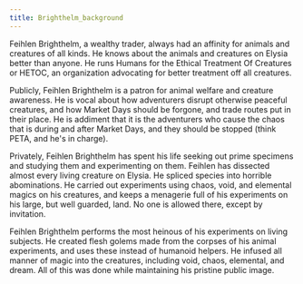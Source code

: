 ```yaml
---
title: Brighthelm_background
---
```


Feihlen Brighthelm, a wealthy trader,  always had an affinity for animals and creatures of all kinds. He knows about the animals and creatures on Elysia better than anyone. He runs Humans for the Ethical Treatment Of Creatures or HETOC, an organization advocating for better treatment off all creatures. 

Publicly, Feihlen Brighthelm is a patron for animal welfare and creature awareness. He is vocal about how adventurers disrupt otherwise peaceful creatures, and how Market Days should be forgone, and trade routes put in their place. He is addiment that it is the adventurers who cause the chaos that is during and after Market Days, and they should be stopped (think PETA, and he's in charge). 

Privately, Feihlen Brighthelm has spent his life seeking out prime specimens and studying them and experimenting on them. Feihlen has dissected almost every living creature on Elysia. He spliced species into horrible abominations. He carried out experiments using chaos, void, and elemental magics on his creatures, and keeps a menagerie full of his experiments on his large, but well guarded, land. No one is allowed there, except by invitation. 

Feihlen Brighthelm performs the most heinous of his experiments on living subjects. He  created flesh golems made from the corpses of his animal experiments, and uses these instead of humanoid helpers. He infused all manner of magic into the creatures, including void, chaos, elemental, and dream. All of this was done while maintaining his pristine public image. 